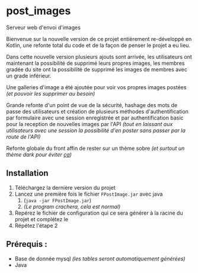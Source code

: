 # post_images
Serveur web d'envoi d'images

Bienvenue sur la nouvelle version de ce projet entièrement re-développé en Kotlin,
une refonte total du code et de la façon de penser le projet a eu lieu.

Dans cette nouvelle version plusieurs ajouts sont arrivée, les utilisateurs 
ont maintenant la possibilité de supprimé leurs propres images, les membres gradée du site ont
la possibilité de supprimé les images de membres avec un grade inférieur.

Une galleries d'image a été ajoutée pour voir vos propres images postées 
*(et pouvoir les supprimer au besoin)*

Grande refonte d'un point de vue de la sécurité, hashage des mots de passe des utilisateurs et
création de plusieurs méthodes d'authentification par formulaire avec une session enregistrée 
et par authentification basic pour la reception de nouvelles images par l'API 
*(tout en laissant aux utilisateurs avec une session la possibilité d'en poster sans 
passer par la route de l'API)*

Refonte globale du front affin de rester sur un thème sobre 
*(et surtout un thème dark pour éviter [ça](https://ftnl.yt/))*


## Installation

1. Téléchargez la dernière version du projet
2. Lancez une première fois le fichier `FPostImage.jar` avec java 
   1. (`java -jar FPostImage.jar`) 
   2. *(Le program crachera, cela est normal)*
3. Repérez le fichier de configuration qui ce sera générer à la racine du projet et complétez le
4. Répétez l'étape 2

## Prérequis : 

- Base de donnée mysql *(les tables seront automatiquement générées)*
- Java